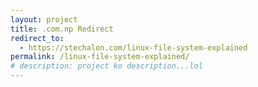 ```yaml
---
layout: project
title: .com.np Redirect
redirect_to:
  - https://stechalon.com/linux-file-system-explained
permalink: /linux-file-system-explained/
# description: project ko description...lol
---
```




